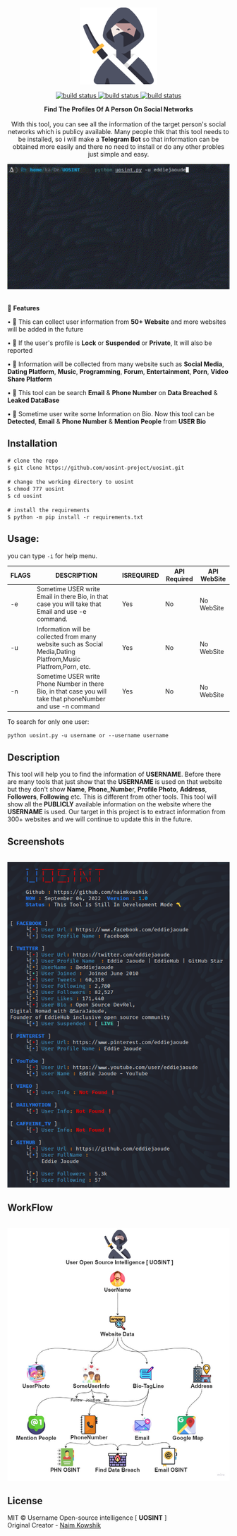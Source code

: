 <p align=center>
  <br>
  <a target="_blank"><img src="./modules/image/ninja.png" height="" width="174" ></a></br>
</p>
<div align="center"> 
  <a href="https://github.com/sherlock-project/uosint">
    <img src="https://img.shields.io/badge/release-1.0-red.svg?longCache=true&style=for-the-badge" alt="build status" />
  </a>
  <a href="https://twitter.com/K0WSHIK">
    <img src="http://img.shields.io/badge/Twitter-%F0%9F%90%A6-url?color=blue&style=for-the-badge" alt="build status" />
  </a>
  <a href="https://github.com/uosint-project/uosint/blob/master/LICENSE">
    <img src="https://img.shields.io/badge/License-MIT-blue.svg?longCache=true&style=for-the-badge" alt="build status" />
  </a>
</div>

<p align=center>
<span><b>Find The Profiles Of A Person On Social Networks</b></span>
<br>
<br>
<span>With this tool, you can see all the information of the target person's social networks which is publicy available. Many people thik that this tool needs to be installed, so i will make a <b>Telegram Bot</b> so that information can be obtained more easily and there no need to install or do any other probles just simple and easy.</span>
</p>

<p align=center>
<img src="./modules/image/username.gif" width="900">
</p>
<p>
<br>
<span>🍊 <b>Features</b></span>

<span>• 🔎 This can collect user information from **50+ Website** and more websites will be added in the future </span>

<span>• 💫 If the user's profile is <b>Lock</b> or <b>Suspended</b> or <b>Private</b>, It will also be reported</span>

<span>• 💪 Information will be collected from many website such as <b>Social Media</b>, <b>Dating Platform</b>, <b>Music</b>, <b>Programming</b>, <b>Forum</b>, <b>Entertainment</b>, <b>Porn</b>, <b>Video Share Platform</b> </span>

<span>• 📝 This tool can be search **Email** & **Phone Number** on **Data Breached** & **Leaked DataBase** </span>

<span>• 🔮 Sometime user write some Information on Bio. Now this tool can be **Detected**, **Email** & **Phone Number** & **Mention People** from **USER Bio** </span>

## Installation

```console
# clone the repo
$ git clone https://github.com/uosint-project/uosint.git

# change the working directory to uosint
$ chmod 777 uosint
$ cd uosint

# install the requirements
$ python -m pip install -r requirements.txt
```

## Usage:

you can type `-i` for help menu.

| FLAGS  | DESCRIPTION                                       | ISREQUIRED | API Required | API WebSite |
|--------|---------------------------------------------------|------------|-----|-----|
| -e     | Sometime USER write Email in there Bio, in that case you will take that Email and use -e command.                                  | Yes        | No        | No WebSite |
| -u   | Information will be collected from many website such as Social Media,Dating Platfrom,Music Platfrom,Porn, etc.                               | Yes         | No         | No WebSite |
| -n | Sometime USER write Phone Number in there Bio, in that case you will take that phoneNumber and use -n command                      | Yes         | No        | No WebSite |

To search for only one user:
```
python uosint.py -u username or --username username
```
## Description
 <span> This tool will help you to find the information of **USERNAME**. Before there are many tools that just show that the **USERNAME** is used on that website but they don't show **Name**, **Phone_Numbe**r, **Profile Photo**, **Address**, **Followers**, **Following** etc. This is different from other tools. This tool will show all the **PUBLICLY** available information on the website where the **USERNAME** is used. 
Our target in this project is to extract information from 300+ websites and we will continue to update this in the future.
</span>
  
## Screenshots
<p align=center>
  <br>
  <a target="_blank"><img src="./modules/image/usernames.PNG"></a></br>
</p>

## WorkFlow
<p align=center>
  <br>
  <a target="_blank"><img src="./modules/image/WorkFlow.jpg"></a></br>
</p>
  
## License

MIT © Username Open-source intelligence [ **UOSINT** ]<br/>
Original Creator - [Naim Kowshik](https://github.com/naimkowshik)

</p>

